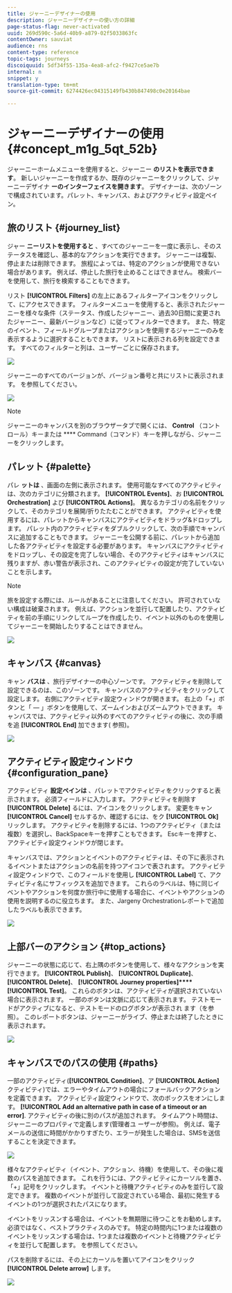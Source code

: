 ```yaml
---
title: ジャーニーデザイナーの使用
description: ジャーニーデザイナーの使い方の詳細
page-status-flag: never-activated
uuid: 269d590c-5a6d-40b9-a879-02f5033863fc
contentOwner: sauviat
audience: rns
content-type: reference
topic-tags: journeys
discoiquuid: 5df34f55-135a-4ea8-afc2-f9427ce5ae7b
internal: n
snippet: y
translation-type: tm+mt
source-git-commit: 6274426ec04315149fb430b847498c0e20164bae

---
```



# ジャーニーデザイナーの使用 {#concept_m1g_5qt_52b}

ジャーニーホームメニューを使用すると、ジャーニー **のリストを表示できます**。 新しいジャーニーを作成するか、既存のジャーニーをクリックして、ジャーニーデザイナ **ーのインターフェイスを開きます**。 デザイナーは、次のゾーンで構成されています。パレット、キャンバス、およびアクティビティ設定ペイン。

## 旅のリスト {#journey_list}

ジャー **ニーリストを使用すると** 、すべてのジャーニーを一度に表示し、そのステータスを確認し、基本的なアクションを実行できます。 ジャーニーは複製、停止または削除できます。 旅程によっては、特定のアクションが使用できない場合があります。 例えば、停止した旅行を止めることはできません。 検索バーを使用して、旅行を検索することもできます。

リスト **[!UICONTROL Filters]** の左上にあるフィルターアイコンをクリックして、にアクセスできます。 フィルターメニューを使用すると、表示されたジャーニーを様々な条件（ステータス、作成したジャーニー、過去30日間に変更されたジャーニー、最新バージョンなど）に従ってフィルターできます。 また、特定のイベント、フィールドグループまたはアクションを使用するジャーニーのみを表示するように選択することもできます。 リストに表示される列を設定できます。 すべてのフィルターと列は、ユーザーごとに保存されます。

![](../assets/journey74.png)

ジャーニーのすべてのバージョンが、バージョン番号と共にリストに表示されます。 [](../building-journeys/journey-versions.md)を参照してください。

![](../assets/journey37.png)

>[!NOTE]
>
>ジャーニーのキャンバスを別のブラウザータブで開くには、 **Control** （コントロール）キーまたは **** Command（コマンド）キーを押しながら、ジャーニーをクリックします。

## パレット {#palette}

パレ **ットは** 、画面の左側に表示されます。 使用可能なすべてのアクティビティは、次のカテゴリに分類されます。 **[!UICONTROL Events]**、お **[!UICONTROL Orchestration]** よび **[!UICONTROL Actions]**。 異なるカテゴリの名前をクリックして、そのカテゴリを展開/折りたたむことができます。 アクティビティを使用するには、パレットからキャンバスにアクティビティをドラッグ&amp;ドロップします。 パレット内のアクティビティをダブルクリックして、次の手順でキャンバスに追加することもできます。 ジャーニーを公開する前に、パレットから追加した各アクティビティを設定する必要があります。 キャンバスにアクティビティをドロップし、その設定を完了しない場合、そのアクティビティはキャンバスに残りますが、赤い警告が表示され、このアクティビティの設定が完了していないことを示します。

>[!NOTE]
>
>旅を設定する際には、ルールがあることに注意してください。 許可されていない構成は破棄されます。 例えば、アクションを並行して配置したり、アクティビティを前の手順にリンクしてループを作成したり、イベント以外のものを使用してジャーニーを開始したりすることはできません。

![](../assets/journey38.png)

## キャンバス {#canvas}

キャン **バスは** 、旅行デザイナーの中心ゾーンです。 アクティビティを削除して設定できるのは、このゾーンです。 キャンバスのアクティビティをクリックして設定します。 右側にアクティビティ設定ウィンドウが開きます。 右上の「+」ボタンと「 — 」ボタンを使用して、ズームインおよびズームアウトできます。 キャンバスでは、アクティビティ以外のすべてのアクティビティの後に、次の手順を追 **[!UICONTROL End]** 加できます( [](../building-journeys/end-activity.md)参照)。

![](../assets/journey39.png)

## アクティビティ設定ウィンドウ {#configuration_pane}

アクティビティ **設定ペインは** 、パレットでアクティビティをクリックすると表示されます。 必須フィールドに入力します。 アクティビティを削除す **[!UICONTROL Delete]** るには、アイコンをクリックします。 変更をキャン **[!UICONTROL Cancel]** セルするか、確認するには、をク **[!UICONTROL Ok]** リックします。 アクティビティを削除するには、1つのアクティビティ（または複数）を選択し、BackSpaceキーを押すこともできます。 Escキーを押すと、アクティビティ設定ウィンドウが閉じます。

キャンバスでは、アクションとイベントのアクティビティは、その下に表示されるイベントまたはアクションの名前を持つアイコンで表されます。 アクティビティ設定ウィンドウで、このフィールドを使用し **[!UICONTROL Label]** て、アクティビティ名にサフィックスを追加できます。 これらのラベルは、特に同じイベントやアクションを何度か旅行中に使用する場合に、イベントやアクションの使用を説明するのに役立ちます。 また、Jargeny Orchestrationレポートで追加したラベルも表示できます。

![](../assets/journey59bis.png)

## 上部バーのアクション {#top_actions}

ジャーニーの状態に応じて、右上隅のボタンを使用して、様々なアクションを実行できます。 **[!UICONTROL Publish]**、 **[!UICONTROL Duplicate]**、 **[!UICONTROL Delete]**、 **[!UICONTROL Journey properties]****[!UICONTROL Test]**。 これらのボタンは、アクティビティが選択されていない場合に表示されます。 一部のボタンは文脈に応じて表示されます。 テストモードがアクティブになると、テストモードのログボタンが表示され [](../building-journeys/testing-the-journey.md)ます（を参照）。 このレポートボタンは、ジャーニーがライブ、停止または終了したときに表示されます。

![](../assets/journey41.png)

## キャンバスでのパスの使用 {#paths}

一部のアクティビティ(**[!UICONTROL Condition]**、ア **[!UICONTROL Action]** クティビティ)では、エラーやタイムアウトの場合にフォールバックアクションを定義できます。 アクティビティ設定ウィンドウで、次のボックスをオンにします。 **[!UICONTROL Add an alternative path in case of a timeout or an error]**. アクティビティの後に別のパスが追加されます。 タイムアウト時間は、ジャーニーのプロパティで定義します(管理者ユ [](../building-journeys/changing-properties.md) ーザーが参照)。 例えば、電子メールの送信に時間がかかりすぎたり、エラーが発生した場合は、SMSを送信することを決定できます。

![](../assets/journey42.png)

様々なアクティビティ（イベント、アクション、待機）を使用して、その後に複数のパスを追加できます。 これを行うには、アクティビティにカーソルを置き、「+」記号をクリックします。 イベントと待機アクティビティのみを並行して設定できます。 複数のイベントが並行して設定されている場合、最初に発生するイベントの1つが選択されたパスになります。

イベントをリッスンする場合は、イベントを無期限に待つことをお勧めします。 必須ではなく、ベストプラクティスのみです。 特定の時間内に1つまたは複数のイベントをリッスンする場合は、1つまたは複数のイベントと待機アクティビティを並行して配置します。 [](../building-journeys/event-activities.md#section_vxv_h25_pgb)を参照してください。

パスを削除するには、その上にカーソルを置いてアイコンをクリック **[!UICONTROL Delete arrow]** します。

![](../assets/journey42ter.png)
